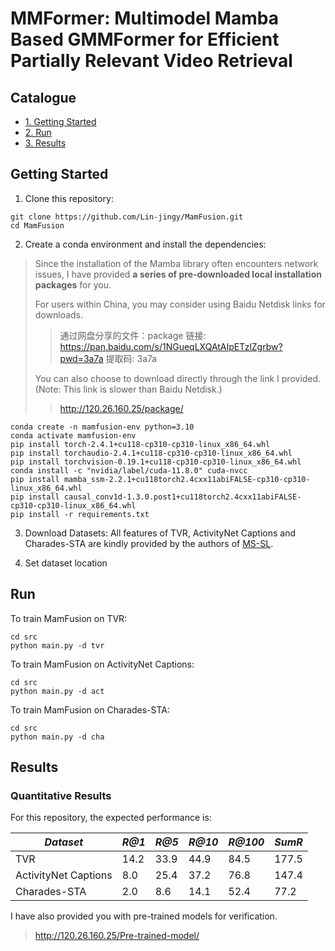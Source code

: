 # MMFormer: Multimodel Mamba Based GMMFormer for Efficient Partially Relevant Video Retrieval


## Catalogue 
* [1. Getting Started](#getting-started)
* [2. Run](#run)
* [3. Results](#results)


## Getting Started

1. Clone this repository:

```
git clone https://github.com/Lin-jingy/MamFusion.git
cd MamFusion
```

2. Create a conda environment and install the dependencies:

> Since the installation of the Mamba library often encounters network issues, I have provided **a series of pre-downloaded local installation packages** for you.
>
> 
>
> For users within China, you may consider using Baidu Netdisk links for downloads.
>
> > 通过网盘分享的文件：package
> > 链接: https://pan.baidu.com/s/1NGueqLXQAtAIpETzlZgrbw?pwd=3a7a 提取码: 3a7a
>
> 
>
> You can also choose to download directly through the link I provided. (Note: This link is slower than Baidu Netdisk.)
>
> > http://120.26.160.25/package/

```shell
conda create -n mamfusion-env python=3.10
conda activate mamfusion-env
pip install torch-2.4.1+cu118-cp310-cp310-linux_x86_64.whl
pip install torchaudio-2.4.1+cu118-cp310-cp310-linux_x86_64.whl
pip install torchvision-0.19.1+cu118-cp310-cp310-linux_x86_64.whl
conda install -c "nvidia/label/cuda-11.8.0" cuda-nvcc
pip install mamba_ssm-2.2.1+cu118torch2.4cxx11abiFALSE-cp310-cp310-linux_x86_64.whl
pip install causal_conv1d-1.3.0.post1+cu118torch2.4cxx11abiFALSE-cp310-cp310-linux_x86_64.whl
pip install -r requirements.txt
```

3. Download Datasets: All features of TVR, ActivityNet Captions and Charades-STA are kindly provided by the authors of [MS-SL].

4. Set dataset location

## Run

To train MamFusion on TVR:
```shell
cd src
python main.py -d tvr
```

To train MamFusion on ActivityNet Captions:
```shell
cd src
python main.py -d act
```

To train MamFusion on Charades-STA:
```shell
cd src
python main.py -d cha
```

## Results

### Quantitative Results

For this repository, the expected performance is:

| *Dataset* | *R@1* | *R@5* | *R@10* | *R@100* | *SumR* |
| ---- | ---- | ---- | ---- | ---- | ---- |
| TVR | 14.2 | 33.9 | 44.9 | 84.5 | 177.5 |
| ActivityNet Captions | 8.0 | 25.4 | 37.2 | 76.8 | 147.4 |
| Charades-STA | 2.0 | 8.6 | 14.1 | 52.4 | 77.2 |



I have also provided you with pre-trained models for verification.

> http://120.26.160.25/Pre-trained-model/



[MS-SL]:https://github.com/HuiGuanLab/ms-sl

